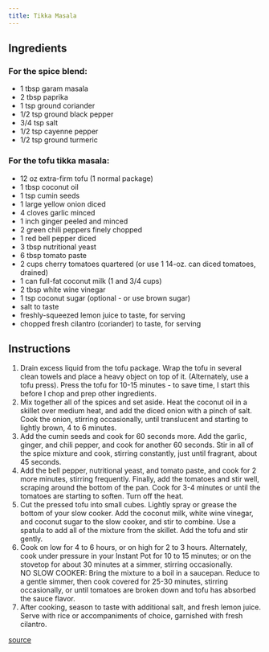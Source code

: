 ```yaml
---
title: Tikka Masala
---
```


## Ingredients

### For the spice blend:

* 1 tbsp garam masala
* 2 tbsp paprika
* 1 tsp ground coriander
* 1/2 tsp ground black pepper
* 3/4 tsp salt
* 1/2 tsp cayenne pepper
* 1/2 tsp ground turmeric

### For the tofu tikka masala:

* 12 oz extra-firm tofu (1 normal package)
* 1 tbsp coconut oil
* 1 tsp cumin seeds
* 1 large yellow onion diced
* 4 cloves garlic minced
* 1 inch ginger peeled and minced
* 2 green chili peppers finely chopped
* 1 red bell pepper diced
* 3 tbsp nutritional yeast
* 6 tbsp tomato paste
* 2 cups cherry tomatoes quartered (or use 1 14-oz. can diced tomatoes, drained)
* 1 can full-fat coconut milk (1 and 3/4 cups)
* 2 tbsp white wine vinegar
* 1 tsp coconut sugar (optional - or use brown sugar)
* salt to taste
* freshly-squeezed lemon juice to taste, for serving
* chopped fresh cilantro (coriander) to taste, for serving

## Instructions

1. Drain excess liquid from the tofu package. Wrap the tofu in several clean towels and place a heavy object on top of it. (Alternately, use a tofu press). Press the tofu for 10-15 minutes - to save time, I start this before I chop and prep other ingredients.
2. Mix together all of the spices and set aside. Heat the coconut oil in a skillet over medium heat, and add the diced onion with a pinch of salt. Cook the onion, stirring occasionally, until translucent and starting to lightly brown, 4 to 6 minutes.
3. Add the cumin seeds and cook for 60 seconds more. Add the garlic, ginger, and chili pepper, and cook for another 60 seconds. Stir in all of the spice mixture and cook, stirring constantly, just until fragrant, about 45 seconds.
4. Add the bell pepper, nutritional yeast, and tomato paste, and cook for 2 more minutes, stirring frequently. Finally, add the tomatoes and stir well, scraping around the bottom of the pan. Cook for 3-4 minutes or until the tomatoes are starting to soften. Turn off the heat.
5. Cut the pressed tofu into small cubes. Lightly spray or grease the bottom of your slow cooker. Add the coconut milk, white wine vinegar, and coconut sugar to the slow cooker, and stir to combine. Use a spatula to add all of the mixture from the skillet. Add the tofu and stir gently.
6. Cook on low for 4 to 6 hours, or on high for 2 to 3 hours. Alternately, cook under pressure in your Instant Pot for 10 to 15 minutes; or on the stovetop for about 30 minutes at a simmer, stirring occasionally.<br/>NO SLOW COOKER: Bring the mixture to a boil in a saucepan. Reduce to a gentle simmer, then cook covered for 25-30 minutes, stirring occasionally, or until tomatoes are broken down and tofu has absorbed the sauce flavor.
7. After cooking, season to taste with additional salt, and fresh lemon juice. Serve with rice or accompaniments of choice, garnished with fresh cilantro.

<a href='https://yupitsvegan.com/slow-cooker-tofu-tikka-masala/'>source</a>

